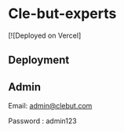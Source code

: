 # Cle-but-experts

[![Deployed on Vercel]

## Deployment

## Admin

Email: admin@clebut.com

Password : admin123

